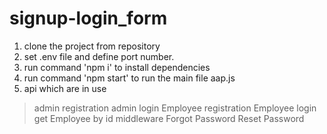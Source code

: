 ﻿# signup-login_form
1) clone the project from repository
2) set .env file and define port number.
3) run command 'npm i' to install dependencies
4) run command 'npm start' to run the main file aap.js
5) api which are in use 
>admin registration
>admin login 
>Employee registration
>Employee login
>get Employee by id
>middleware
>Forgot Password
>Reset Password
